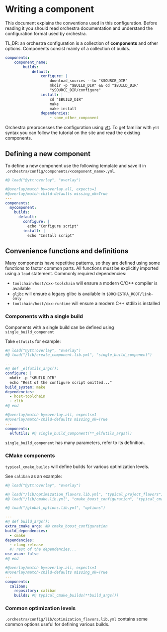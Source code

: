 # Writing a component

This document explains the conventions used in this configuration. Before reading it you should read orchestra 
documentation and understand the configuration format used by orchestra.

TL;DR: an orchestra configuration is a collection of **components** and other options. Components consist mainly of 
a collection of builds.

```yaml
components:
    component_name:
        builds:
            default:
                configure: |
                    download_sources --to "$SOURCE_DIR"
                    mkdir -p "$BUILD_DIR" && cd "$BUILD_DIR"
                    "$SOURCE_DIR/configure"
                install: |
                    cd "$BUILD_DIR"
                    make
                    make install
                dependencies:
                    - some_other_component
```

Orchestra preprocesses the configuration using [ytt](https://get-ytt.io/). To get familiar with `ytt` syntax you can 
follow the tutorial on the site and read the existing components.

## Defining a new component

To define a new component use the following template and save it in `.orchestra/config/components/<component_name>.yml`.

```yaml
#@ load("@ytt:overlay", "overlay")

#@overlay/match by=overlay.all, expects=1
#@overlay/match-child-defaults missing_ok=True
---
components:
  mycomponent:
    builds:
      default:
        configure: |
          echo "Configure script"
        install: |
          echo "Install script"
```

## Convenience functions and definitions

Many components have repetitive patterns, so they are defined using some functions to factor common parts.
All functions must be explicitly imported using a `load` statement. Commonly required dependencies:

- `toolchain/host/cxx-toolchain` will ensure a modern C/C++ compiler is available
- `glibc` will ensure a legacy glibc is available in `$ORCHESTRA_ROOT/link-only`
- `toolchain/host/cxx-runtime` will ensure a modern C++ stdlib is installed

### Components with a single build

Components with a single build can be defined using `single_build_component`

Take `elfutils` for example:

```yaml
#@ load("@ytt:overlay", "overlay")
#@ load("/lib/create_component.lib.yml", "single_build_component")

---
#@ def _elfutils_args():
configure: |
  mkdir -p "$BUILD_DIR"
  echo "Rest of the configure script omitted..."
build_system: make
dependencies:
  - host-toolchain
  - zlib
#@ end

#@overlay/match by=overlay.all, expects=1
#@overlay/match-child-defaults missing_ok=True
---
components:
  elfutils: #@ single_build_component(**_elfutils_args())
``` 

`single_build_component` has many parameters, refer to its definition.

### CMake components

`typical_cmake_builds` will define builds for various optimization levels.

See `caliban` as an example:
```yaml
#@ load("@ytt:overlay", "overlay")

#@ load("/lib/optimization_flavors.lib.yml", "typical_project_flavors")
#@ load("/lib/cmake.lib.yml", "cmake_boost_configuration", "typical_cmake_builds")

#@ load("/global_options.lib.yml", "options")

---
#@ def build_args():
extra_cmake_args: #@ cmake_boost_configuration
build_dependencies:
  - cmake
dependencies:
  - clang-release
  #! rest of the dependencies...
use_asan: false
#@ end

#@overlay/match by=overlay.all, expects=1
#@overlay/match-child-defaults missing_ok=True
---
components:
  caliban:
    repository: caliban
    builds: #@ typical_cmake_builds(**build_args())
```

### Common optimization levels

`.orchestra/config/lib/optimization_flavors.lib.yml` contains some common options useful for defining various builds.
